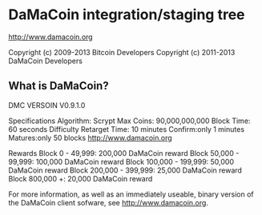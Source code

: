 DaMaCoin integration/staging tree
================================

http://www.damacoin.org

Copyright (c) 2009-2013 Bitcoin Developers
Copyright (c) 2011-2013 DaMaCoin Developers

What is DaMaCoin?
----------------

DMC VERSOIN V0.9.1.0

Specifications
Algorithm: Scrypt
Max Coins: 90,000,000,000
Block Time: 60 seconds
Difficulty Retarget Time: 10 minutes
Confirm:only 1 minutes
Matures:only 50 blocks
http://www.damacoin.org

Rewards
Block 0 - 49,999: 200,000 DaMaCoin reward 
Block 50,000 - 99,999: 100,000 DaMaCoin reward 
Block 100,000 - 199,999: 50,000 DaMaCoin reward 
Block 200,000 - 399,999: 25,000 DaMaCoin reward 
Block 800,000 +: 20,000 DaMaCoin reward 

For more information, as well as an immediately useable, binary version of
the DaMaCoin client sofware, see http://www.damacoin.org.